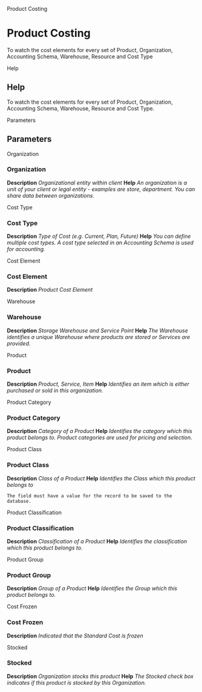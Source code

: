 
Product Costing
# Product Costing


To watch the cost elements for every set of Product, Organization, Accounting Schema, Warehouse, Resource and Cost Type

Help
## Help

To watch the cost elements for every set of Product, Organization, Accounting Schema, Warehouse, Resource and Cost Type.												

Parameters
## Parameters


Organization
### Organization

**Description**
 *Organizational entity within client*
**Help**
 *An organization is a unit of your client or legal entity - examples are store, department. You can share data between organizations.*

Cost Type
### Cost Type

**Description**
 *Type of Cost (e.g. Current, Plan, Future)*
**Help**
 *You can define multiple cost types. A cost type selected in an Accounting Schema is used for accounting.*

Cost Element
### Cost Element

**Description**
 *Product Cost Element*

Warehouse
### Warehouse

**Description**
 *Storage Warehouse and Service Point*
**Help**
 *The Warehouse identifies a unique Warehouse where products are stored or Services are provided.*

Product
### Product

**Description**
 *Product, Service, Item*
**Help**
 *Identifies an item which is either purchased or sold in this organization.*

Product Category
### Product Category

**Description**
 *Category of a Product*
**Help**
 *Identifies the category which this product belongs to.  Product categories are used for pricing and selection.*

Product Class
### Product Class

**Description**
 *Class of a Product*
**Help**
 *Identifies the Class which this product belongs to*

```
The field must have a value for the record to be saved to the database.
```
Product Classification
### Product Classification

**Description**
 *Classification of a Product*
**Help**
 *Identifies the classification which this product belongs to.*

Product Group
### Product Group

**Description**
 *Group of a Product*
**Help**
 *Identifies the Group which this product belongs to.*

Cost Frozen
### Cost Frozen

**Description**
 *Indicated that the Standard Cost is frozen*

Stocked
### Stocked

**Description**
 *Organization stocks this product*
**Help**
 *The Stocked check box indicates if this product is stocked by this Organization.*
